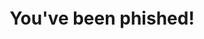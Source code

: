 <html>
<body>
        <h1 style="text-align: center; margin-top: 100;">You've been phished!</h1>
</body>
</html>